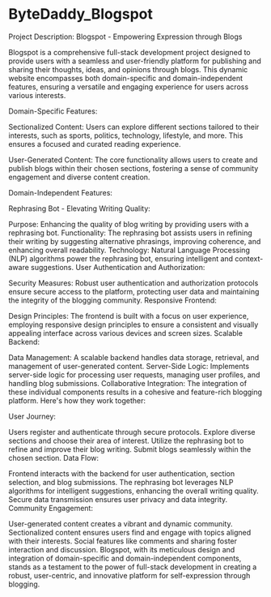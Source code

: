 # ByteDaddy_Blogspot
Project Description: Blogspot - Empowering Expression through Blogs

Blogspot is a comprehensive full-stack development project designed to provide users with a seamless and user-friendly platform for publishing and sharing their thoughts, ideas, and opinions through blogs. This dynamic website encompasses both domain-specific and domain-independent features, ensuring a versatile and engaging experience for users across various interests.

Domain-Specific Features:

Sectionalized Content: Users can explore different sections tailored to their interests, such as sports, politics, technology, lifestyle, and more. This ensures a focused and curated reading experience.

User-Generated Content: The core functionality allows users to create and publish blogs within their chosen sections, fostering a sense of community engagement and diverse content creation.

Domain-Independent Features:

Rephrasing Bot - Elevating Writing Quality:

Purpose: Enhancing the quality of blog writing by providing users with a rephrasing bot.
Functionality: The rephrasing bot assists users in refining their writing by suggesting alternative phrasings, improving coherence, and enhancing overall readability.
Technology: Natural Language Processing (NLP) algorithms power the rephrasing bot, ensuring intelligent and context-aware suggestions.
User Authentication and Authorization:

Security Measures: Robust user authentication and authorization protocols ensure secure access to the platform, protecting user data and maintaining the integrity of the blogging community.
Responsive Frontend:

Design Principles: The frontend is built with a focus on user experience, employing responsive design principles to ensure a consistent and visually appealing interface across various devices and screen sizes.
Scalable Backend:

Data Management: A scalable backend handles data storage, retrieval, and management of user-generated content.
Server-Side Logic: Implements server-side logic for processing user requests, managing user profiles, and handling blog submissions.
Collaborative Integration:
The integration of these individual components results in a cohesive and feature-rich blogging platform. Here's how they work together:

User Journey:

Users register and authenticate through secure protocols.
Explore diverse sections and choose their area of interest.
Utilize the rephrasing bot to refine and improve their blog writing.
Submit blogs seamlessly within the chosen section.
Data Flow:

Frontend interacts with the backend for user authentication, section selection, and blog submissions.
The rephrasing bot leverages NLP algorithms for intelligent suggestions, enhancing the overall writing quality.
Secure data transmission ensures user privacy and data integrity.
Community Engagement:

User-generated content creates a vibrant and dynamic community.
Sectionalized content ensures users find and engage with topics aligned with their interests.
Social features like comments and sharing foster interaction and discussion.
Blogspot, with its meticulous design and integration of domain-specific and domain-independent components, stands as a testament to the power of full-stack development in creating a robust, user-centric, and innovative platform for self-expression through blogging.
